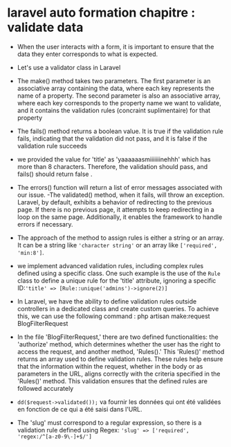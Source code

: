 # laravel auto formation chapitre :  validate data 

 - When the user interacts with a form, it is important to ensure that the data they enter corresponds to what is expected.
 
- Let's use a validator class in Laravel

- The make() method takes two parameters. The first parameter is an associative array containing the data, where each key represents the name of a property. The second parameter is also an associative array, where each key corresponds to the property name we want to validate, and it contains the validation rules (concraint suplimentaire) for that property

- The fails() method returns a boolean value. It is true if the validation rule fails, indicating that the validation did not pass, and it is false if the validation rule succeeds
-  we provided the value for 'title' as 'yaaaaaasmiiiiiiinehhh' which has more than 8 characters. Therefore, the validation should pass, and fails() should return false . 

- The errors() function will return a list of error messages associated with our issue.
-The validated() method, when it fails, will throw an exception. Laravel, by default, exhibits a behavior of redirecting to the previous page. If there is no previous page, it attempts to keep redirecting in a loop on the same page. Additionally, it enables the framework to handle errors if necessary.
- The approach of the method to assign rules is either a string or an array. It can be a string like `'character string'` or an array like `['required', 'min:8']`.
- we implement advanced validation rules, including complex rules defined using a specific class. One such example is the use of the `Rule` class to define a unique rule for the 'title' attribute, ignoring a specific ID:`'title' => [Rule::unique('admins')->ignore(2)]`
- In Laravel, we have the ability to define validation rules outside controllers in a dedicated class and create custom queries. To achieve this, we can use the following command : php artisan make:request BlogFilterRequest
  
-  In the file 'BlogFilterRequest,' there are two defined functionalities: the 'authorize' method, which determines whether the user has the right to access the request, and another method, 'Rules().' This 'Rules()' method returns an array used to define validation rules. These rules help ensure that the information within the request, whether in the body or as parameters in the URL, aligns correctly with the criteria specified in the 'Rules()' method. This validation ensures that the defined rules are followed accurately
- `dd($request->validated());` va fournir les données qui ont été validées en fonction de ce qui a été saisi dans l'URL.
- The 'slug' must correspond to a regular expression, so there is a validation rule defined using Regex: `'slug' => ['required', 'regex:/^[a-z0-9\-]+$/']`
